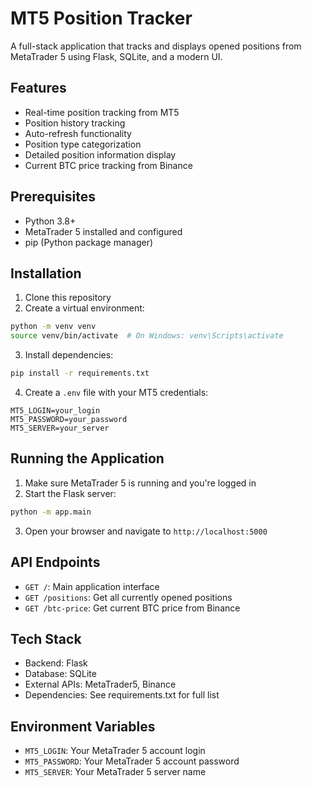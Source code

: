 # MT5 Position Tracker

A full-stack application that tracks and displays opened positions from MetaTrader 5 using Flask, SQLite, and a modern UI.

## Features

- Real-time position tracking from MT5
- Position history tracking
- Auto-refresh functionality
- Position type categorization
- Detailed position information display
- Current BTC price tracking from Binance

## Prerequisites

- Python 3.8+
- MetaTrader 5 installed and configured
- pip (Python package manager)

## Installation

1. Clone this repository
2. Create a virtual environment:
```bash
python -m venv venv
source venv/bin/activate  # On Windows: venv\Scripts\activate
```

3. Install dependencies:
```bash
pip install -r requirements.txt
```

4. Create a `.env` file with your MT5 credentials:
```
MT5_LOGIN=your_login
MT5_PASSWORD=your_password
MT5_SERVER=your_server
```

## Running the Application

1. Make sure MetaTrader 5 is running and you're logged in
2. Start the Flask server:
```bash
python -m app.main
```

3. Open your browser and navigate to `http://localhost:5000`

## API Endpoints

- `GET /`: Main application interface
- `GET /positions`: Get all currently opened positions
- `GET /btc-price`: Get current BTC price from Binance

## Tech Stack

- Backend: Flask
- Database: SQLite
- External APIs: MetaTrader5, Binance
- Dependencies: See requirements.txt for full list

## Environment Variables

- `MT5_LOGIN`: Your MetaTrader 5 account login
- `MT5_PASSWORD`: Your MetaTrader 5 account password
- `MT5_SERVER`: Your MetaTrader 5 server name
